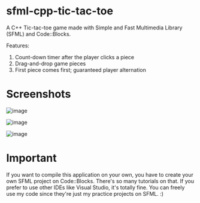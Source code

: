# sfml-cpp-tic-tac-toe

A C++ Tic-tac-toe game made with Simple and Fast Multimedia Library (SFML) and Code::Blocks.

Features:
1) Count-down timer after the player clicks a piece
2) Drag-and-drop game pieces
3) First piece comes first; guaranteed player alternation

# Screenshots
![image](https://user-images.githubusercontent.com/113037032/206888317-0fdfcb3c-7f40-473d-90e2-f3d506eb9228.png)

![image](https://user-images.githubusercontent.com/113037032/206888436-020d7412-eea2-4233-96cd-bb5b1bf92c69.png)

![image](https://user-images.githubusercontent.com/113037032/206888327-2befba9e-4434-4f6c-ad89-f9aee3752a5a.png)

# Important

If you want to compile this application on your own, you have to create your own SFML project on Code::Blocks. There's so many tutorials on that. If you prefer to use other IDEs like Visual Studio, it's totally fine. You can freely use my code since they're just my practice projects on SFML. :)
